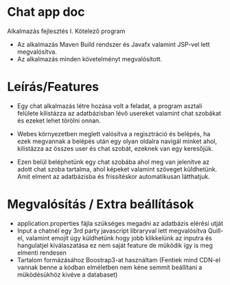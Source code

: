 # Chat app doc
Alkalmazás fejlesztés I. Kötelező program

* Az alkalmazás Maven Build rendszer és Javafx valamint JSP-vel lett megvalósítva.
* Az alkalmazás minden követelményt megvalósított.

# Leírás/Features

* Egy chat alkalmazás létre hozása volt a feladat, a program asztali felülete kilistázza az adatbázisban lévő usereket valamint chat szobákat
és ezeket lehet törölni onnan.

* Webes környezetben meglett valósítva a regisztráció és belépés, ha ezek megvannak a belépés után egy olyan oldalra navigál minket ahol,
kilistázza az összes user és chat szobát, ezeknek van egy keresőjük.

* Ezen belül beléphetünk egy chat szobába ahol meg van jelenítve az adott chat szoba tartalma, ahol képeket valamint szöveget küldhetünk.
Amit elment az adatbázisba és frissítéskor automatikusan látthatjuk.

# Megvalósítás / Extra beállítások
  * application.properties fájla szükséges megadni az adatbázis elérésí utját
  * Input a chatnél egy 3rd party javascript libraryval lett megvalósítva Quill-el, 
  valamint emojit úgy küldhetünk hogy jobb klikkelünk az inputra és hangulatjel kiválaszatása ez nem saját feature de müködik így is meg elmenti rendesen
  * Tartalom formázásához Boostrap3-at használtam
  (Fentiek mind CDN-el vannak benne a kódban elméletben nem kéne semmit beállítani a müködésükhöz kivéve a databaset)


    
